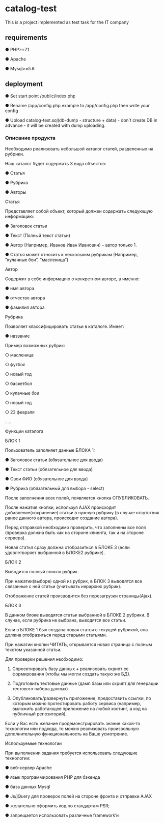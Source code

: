 # catalog-test
This is a project implemented as test task for the IT company

## requirements
● PHP>=7.1

● Apache

● Mysql>=5.6


## deployment
● Set start point /public/index.php

● Rename /app/config.php.example to /app/config.php then write your config

● Upload catalog-test.sql(db-dump - structure + data) - don`t create DB in advance - it will be created with dump uploading.



### Описание продукта 

Необходимо реализовать небольшой каталог статей, разделенных на рубрики. 

Наш каталог будет содержать 3 вида объектов: 

● Статья 

● Рубрика 

● Авторы 

Статья 

Представляет собой объект, который должен содержать следующую информацию: 

● Заголовок статьи 

● Текст (Полный текст статьи) 

● Автор (Например, Иванов Иван Иванович) – автор только 1. 

● Статья может относить к нескольким рубрикам (Например, “кулачные бои”, “масленица”) 

Автор 

Содержит в себе информацию о конкретном авторе, а именно: 

● имя автора 

● отчество автора 

● фамилия автора 

Рубрика 

Позволяет классифицировать статьи в каталоге. Имеет: 

● название 

Пример возможных рубрик: 

○ масленица 

○ футбол 

○ новый год 

○ баскетбол 

○ кулачные бои 

○ новый год 

○ 23 февраля 

…... 

 

 

 

 

 

 

Функции каталога 

 

БЛОК 1 

Пользователь заполняет данные БЛОКА 1: 

● Заголовок статьи (обязательное для ввода) 

● Текст статьи (обязательное для ввода) 

● Свои ФИО (обязательное для ввода) 

● Рубрика (обязательный для выбора - select)  

После заполнения всех полей, появляется кнопка ОПУБЛИКОВАТЬ. 

После нажатия кнопки, используя AJAX происходит добавление(сохранение) статьи в нужную рубрику (в случае отсутствия ранее данного автора, происходит создание автора). 

Перед отправкой необходимо проверить, что заполнены все поля (проверка должна быть как на стороне клиента, так и на стороне сервера). 

Новая статья сразу должна отобразиться в БЛОКЕ 3 (если удовлетворяет выбранной в БЛОКЕ2 рубрике). 

 

БЛОК 2 

Выводится полный список рубрик. 

При нажатии(выборе) одной из рубрик, в БЛОК 3 выводятся все связанные с ней статьи (учитывать иерархию рубрик). 

Отображение статей производится без перезагрузки страницы(Ajax). 

БЛОК 3 

В данном блоке выводятся статьи выбранной в БЛОКЕ 2 рубрики. В случае, если рубрика не выбрана, выводятся все статьи. 

Если в БЛОКЕ 1 был создана новая статья с текущей рубрикой, она должна отобразиться перед старыми статьями. 

При нажатии кнопки ЧИТАТЬ, открывается новая страница с полным текстом указанной статьи. 

 

Для проверки решения необходимо: 

1. Спроектировать базу данных + реализовать скрипт ее формирования (чтобы мы могли создать такую же БД). 

2. Подготовить тестовые данные (дамп базы или скрипт для генерации тестового набора данных) 

3. Опубликовать/развернуть приложение, предоставить ссылки, по которым можно протестировать работу сервиса (например, выложить работающее приложение на любой хостинг, а код на публичный репозиторий). 

 

Если у Вас есть желание продемонстрировать знание какой-то технологии или подхода, то можно реализовать произвольную дополнительную функциональность на Ваше усмотрение. 

 

Используемые технологии 

При выполнении задания требуется использовать следующие технологии: 

● веб-сервер Apache 

● язык программирования PHP для бэкенда 

● база данных Mysql 

● Js/jQuery для проверок полей на стороне фронта и отправки AJAX 

● желательно оформить код по стандартам PSR; 

● запрещается использовать различные framework’и 
